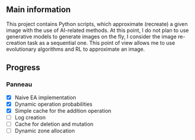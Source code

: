 ## Main information

This project contains Python scripts, which approximate (recreate) a given image with the use of AI-related methods. At this point, I do not plan to use generative models to generate images on the fly, I consider the image re-creation task as a sequential one. This point of view allows me to use evolutionary algorithms and RL to approximate an image. 

## Progress

### Panneau
- [x] Naive EA implementation
- [x] Dynamic operation probabilities
- [x] Simple cache for the addition operation
- [ ] Log creation
- [ ] Cache for deletion and mutation
- [ ] Dynamic zone allocation
